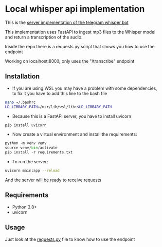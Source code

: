 # Local whisper api implementation

This is the [server implementation of the telegram whisper bot](https://github.com/TheFrancho/telegram-whisper-bot)

This implementation uses FastAPI to ingest mp3 files to the Whisper model and return a transcription of the audio.

Inside the repo there is a requests.py script that shows you how to use the endpoint

Working on localhost:8000, only uses the "/transcribe" endpoint

## Installation

- If you are using WSL you may have a problem with some dependencies, to fix it you have to add this line to the bash file

```bash
nano ~/.bashrc
LD_LIBRARY_PATH=/usr/lib/wsl/lib:$LD_LIBRARY_PATH
```

- Because this is a FastAPI server, you have to install uvicorn

```python
pip install uvicorn
```

- Now create a virtual environment and install the requirements:

```python
python -m venv venv
source venv/bin/activate
pip install -r requirements.txt

```

- To run the server:

```bash
uvicorn main:app --reload
```

And the server will be ready to receive requests

## Requirements

- Python 3.8+
- uvicorn

## Usage

Just look at the [requests.py](https://github.com/TheFrancho/local-whisper-fastapi/blob/main/request.py) file to know how to use the endpoint
